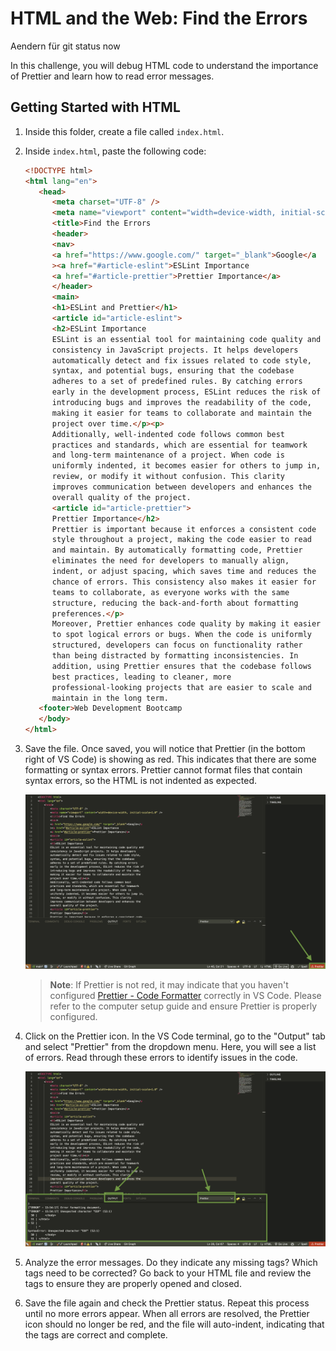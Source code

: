 # HTML and the Web: Find the Errors

Aendern für git status now

In this challenge, you will debug HTML code to understand the importance of Prettier and learn how to read error messages.

## Getting Started with HTML

1. Inside this folder, create a file called `index.html`.
2. Inside `index.html`, paste the following code:

   ```html
   <!DOCTYPE html>
   <html lang="en">
      <head>
         <meta charset="UTF-8" />
         <meta name="viewport" content="width=device-width, initial-scale=1.0" />
         <title>Find the Errors
         <header>
         <nav>
         <a href="https://www.google.com/" target="_blank">Google</a
         ><a href="#article-eslint">ESLint Importance
         <a href="#article-prettier">Prettier Importance</a>
         </header>
         <main>
         <h1>ESLint and Prettier</h1>
         <article id="article-eslint">
         <h2>ESLint Importance
         ESLint is an essential tool for maintaining code quality and
         consistency in JavaScript projects. It helps developers
         automatically detect and fix issues related to code style,
         syntax, and potential bugs, ensuring that the codebase
         adheres to a set of predefined rules. By catching errors
         early in the development process, ESLint reduces the risk of
         introducing bugs and improves the readability of the code,
         making it easier for teams to collaborate and maintain the
         project over time.</p><p>
         Additionally, well-indented code follows common best
         practices and standards, which are essential for teamwork
         and long-term maintenance of a project. When code is
         uniformly indented, it becomes easier for others to jump in,
         review, or modify it without confusion. This clarity
         improves communication between developers and enhances the
         overall quality of the project.
         <article id="article-prettier">
         Prettier Importance</h2>
         Prettier is important because it enforces a consistent code
         style throughout a project, making the code easier to read
         and maintain. By automatically formatting code, Prettier
         eliminates the need for developers to manually align,
         indent, or adjust spacing, which saves time and reduces the
         chance of errors. This consistency also makes it easier for
         teams to collaborate, as everyone works with the same
         structure, reducing the back-and-forth about formatting
         preferences.</p>
         Moreover, Prettier enhances code quality by making it easier
         to spot logical errors or bugs. When the code is uniformly
         structured, developers can focus on functionality rather
         than being distracted by formatting inconsistencies. In
         addition, using Prettier ensures that the codebase follows
         best practices, leading to cleaner, more
         professional-looking projects that are easier to scale and
         maintain in the long term.
      <footer>Web Development Bootcamp
      </body>
   </html>
   ```

3. Save the file. Once saved, you will notice that Prettier (in the bottom right of VS Code) is showing as red. This indicates that there are some formatting or syntax errors. Prettier cannot format files that contain syntax errors, so the HTML is not indented as expected.

   ![Prettier Red](./assets/prettier-red.png)

   > **Note**: If Prettier is not red, it may indicate that you haven't configured [Prettier - Code Formatter](https://marketplace.visualstudio.com/items?itemName=esbenp.prettier-vscode) correctly in VS Code. Please refer to the computer setup guide and ensure Prettier is properly configured.

4. Click on the Prettier icon. In the VS Code terminal, go to the "Output" tab and select "Prettier" from the dropdown menu. Here, you will see a list of errors. Read through these errors to identify issues in the code.

   ![Prettier Terminal](./assets/prettier-treminal.png)

5. Analyze the error messages. Do they indicate any missing tags? Which tags need to be corrected? Go back to your HTML file and review the tags to ensure they are properly opened and closed.

6. Save the file again and check the Prettier status. Repeat this process until no more errors appear. When all errors are resolved, the Prettier icon should no longer be red, and the file will auto-indent, indicating that the tags are correct and complete.

